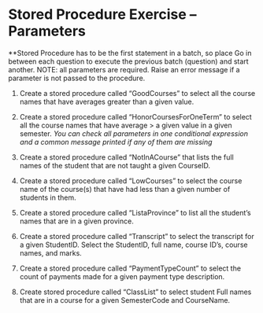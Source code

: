 # Stored Procedure Exercise – Parameters

**Stored Procedure has to be the first statement in a batch, so place Go in between each question to execute the previous batch (question) and start another. NOTE: all parameters are required. Raise an error message if a parameter is not passed to the procedure.

1. Create a stored procedure called “GoodCourses” to select all the course names that have averages greater than a given value. 

2. Create a stored procedure called “HonorCoursesForOneTerm” to select all the course names that have average > a given value in a given semester. *You can check all parameters in one conditional expression and a common message printed if any of them are missing*

3. Create a stored procedure called “NotInACourse” that lists the full names of the student that are not taught a given CourseID.

4. Create a stored procedure called “LowCourses” to select the course name of the course(s) that have had less than a given number of students in them.

5. Create a stored procedure called “ListaProvince” to list all the student’s names that are in a given province.

6. Create a stored procedure called “Transcript” to select the transcript for a given StudentID. Select the StudentID, full name, course ID’s, course names, and marks.

7. Create a stored procedure called “PaymentTypeCount” to select the count of payments made for a given payment type description. 

8. Create stored procedure called “ClassList” to select student Full names that are in a course for a given SemesterCode and CourseName.

